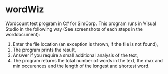 # wordWiz
Wordcount test program in C# for SimCorp. This program runs in Visual Studio in the following way (See screenshots of each steps in the worddocument): 
  1) Enter the file location (an exception is thrown, if the file is not found), 
  2) The program prints the result, 
  3) Answer if you require a small additional analysis of the text, 
  4) The program returns the total number of words in the text, the max and min occurences and the length of the longest and shortest word.
